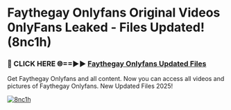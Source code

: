 # Faythegay Onlyfans Original Videos 0nlyFans Leaked - Files Updated! (8nc1h)

<h3>🔴 CLICK HERE 🌐==►► <a href="https://tinyurl.com/ehrbuxhb" rel="nofollow">Faythegay Onlyfans Updated Files</a></h3>

Get Faythegay Onlyfans and all content. Now you can access all videos and pictures of Faythegay Onlyfans. New Updated Files 2025!

[![8nc1h](https://i.imgur.com/lVYEuWS.gif)](https://tinyurl.com/ehrbuxhb)
